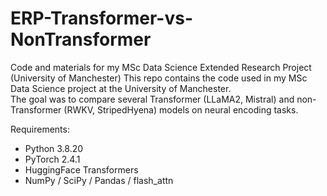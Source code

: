 # ERP-Transformer-vs-NonTransformer
Code and materials for my MSc Data Science Extended Research Project (University of Manchester)
This repo contains the code used in my MSc Data Science project at the University of Manchester.  
The goal was to compare several Transformer (LLaMA2, Mistral) and non-Transformer (RWKV, StripedHyena) models on neural encoding tasks.

Requirements:
- Python 3.8.20
- PyTorch 2.4.1  
- HuggingFace Transformers  
- NumPy / SciPy / Pandas  / flash_attn

